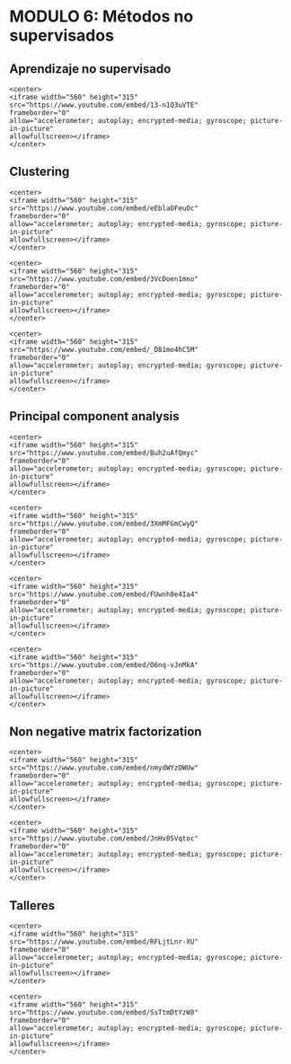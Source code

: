 # MODULO 6: Métodos no supervisados

<style>
.right{
    float:right;
}
</style>

## Aprendizaje no supervisado

```{dropdown} **6.01 - Aprendizaje no supervisado**  <span class="right"><font color="red">Video 11mins</font></span> <br/>Planteamos el esquema general de algoritmos de aprendizaje no supervisado.
<center>
<iframe width="560" height="315"
src="https://www.youtube.com/embed/13-n1Q3uVTE" 
frameborder="0" 
allow="accelerometer; autoplay; encrypted-media; gyroscope; picture-in-picture" 
allowfullscreen></iframe>
</center>
```      

## Clustering        

```{dropdown} **6.02 - Clustering**  <span class="right"><font color="red">Video 17mins</font></span> <br/>Explicamos el algoritmo de clustering KMeans.
<center>
<iframe width="560" height="315"
src="https://www.youtube.com/embed/eEblaOFeuOc" 
frameborder="0" 
allow="accelerometer; autoplay; encrypted-media; gyroscope; picture-in-picture" 
allowfullscreen></iframe>
</center>
```      
        

```{dropdown} **6.03 - Silhouette coefficient**  <span class="right"><font color="red">Video 17mins</font></span> <br/>Describimos una métrica general para algoritmos de clustering.
<center>
<iframe width="560" height="315"
src="https://www.youtube.com/embed/3VcDoen1mno" 
frameborder="0" 
allow="accelerometer; autoplay; encrypted-media; gyroscope; picture-in-picture" 
allowfullscreen></iframe>
</center>
```      
        

```{dropdown} **6.04 - Métodos de clustering basados en conectividad**  <span class="right"><font color="red">Video 18mins</font></span> <br/>Mostramos algoritmos de clustering con una aproximación alternativa aplicables a casos más generales.
<center>
<iframe width="560" height="315"
src="https://www.youtube.com/embed/_D81mo4hC5M" 
frameborder="0" 
allow="accelerometer; autoplay; encrypted-media; gyroscope; picture-in-picture" 
allowfullscreen></iframe>
</center>
```      
        
## Principal component analysis        

```{dropdown} **6.05 - Principal Component Analysis**  <span class="right"><font color="red">Video 15mins</font></span> <br/>Detallamos la intuición detrás de uno de los algoritmos más sencillos y más usados para la reducción de dimensionalidad.
<center>
<iframe width="560" height="315"
src="https://www.youtube.com/embed/Buh2uAfQmyc" 
frameborder="0" 
allow="accelerometer; autoplay; encrypted-media; gyroscope; picture-in-picture" 
allowfullscreen></iframe>
</center>
```      
        

```{dropdown} **6.06 - Programando PCA**  <span class="right"><font color="red">Video 11mins</font></span> <br/>Llevamos a la programación la intuición desarrollada en el video anterior.
<center>
<iframe width="560" height="315"
src="https://www.youtube.com/embed/3XmMFGmCwyQ" 
frameborder="0" 
allow="accelerometer; autoplay; encrypted-media; gyroscope; picture-in-picture" 
allowfullscreen></iframe>
</center>
```      
        

```{dropdown} **6.07 - PCA Ejemplo práctico**  <span class="right"><font color="red">Video 17mins</font></span> <br/>Realizamos un ejemplo práctico de PCA como preprocesamiento de un pipeline de clasificación de MNIST.
<center>
<iframe width="560" height="315"
src="https://www.youtube.com/embed/FUwnh8e4Ia4" 
frameborder="0" 
allow="accelerometer; autoplay; encrypted-media; gyroscope; picture-in-picture" 
allowfullscreen></iframe>
</center>
```      
        

```{dropdown} **6.08 - PCA Componentes y reconstrucción**  <span class="right"><font color="red">Video 14mins</font></span> <br/>Mostramos cómo interpretar los componentes de PCA y su papel en la reconstrucción de los datos originales.
<center>
<iframe width="560" height="315"
src="https://www.youtube.com/embed/O6nq-vJnMkA" 
frameborder="0" 
allow="accelerometer; autoplay; encrypted-media; gyroscope; picture-in-picture" 
allowfullscreen></iframe>
</center>
```      
        
## Non negative matrix factorization        

```{dropdown} **6.09 - Non Negative Matrix Factorization**  <span class="right"><font color="red">Video 11mins</font></span> <br/>Describimos un algoritmo nuevo de reducción de la dimensionalidad (descomposición en componentes) y la motivación de su existencia.
<center>
<iframe width="560" height="315"
src="https://www.youtube.com/embed/nmydWYzDWUw" 
frameborder="0" 
allow="accelerometer; autoplay; encrypted-media; gyroscope; picture-in-picture" 
allowfullscreen></iframe>
</center>
```      
        

```{dropdown} **6.10 - NMF para reconocimiento de rostros**  <span class="right"><font color="red">Video 9mins</font></span> <br/>Ilustramos distintos modos de usar NMF en un caso de uso muy común.
<center>
<iframe width="560" height="315"
src="https://www.youtube.com/embed/JnHv05Vqtoc" 
frameborder="0" 
allow="accelerometer; autoplay; encrypted-media; gyroscope; picture-in-picture" 
allowfullscreen></iframe>
</center>
```      
        
## Talleres        

```{dropdown} **LAB 06.01 - Clustering en instrumentos financieros**  <span class="right"><font color="red">Video 13mins</font></span> <br/>Taller con el objetivo de agrupar empresas con comportamientos similares en bolsa.
<center>
<iframe width="560" height="315"
src="https://www.youtube.com/embed/RFLjtLnr-XU" 
frameborder="0" 
allow="accelerometer; autoplay; encrypted-media; gyroscope; picture-in-picture" 
allowfullscreen></iframe>
</center>
```      
        

```{dropdown} **LAB 06.02 - NMF para búsqueda de rostros**  <span class="right"><font color="red">Video 7mins</font></span> <br/>Taller en el que usarás NMF para buscar rostros similares a uno dado.
<center>
<iframe width="560" height="315"
src="https://www.youtube.com/embed/SsTtmDtYzW8" 
frameborder="0" 
allow="accelerometer; autoplay; encrypted-media; gyroscope; picture-in-picture" 
allowfullscreen></iframe>
</center>
```      
        

